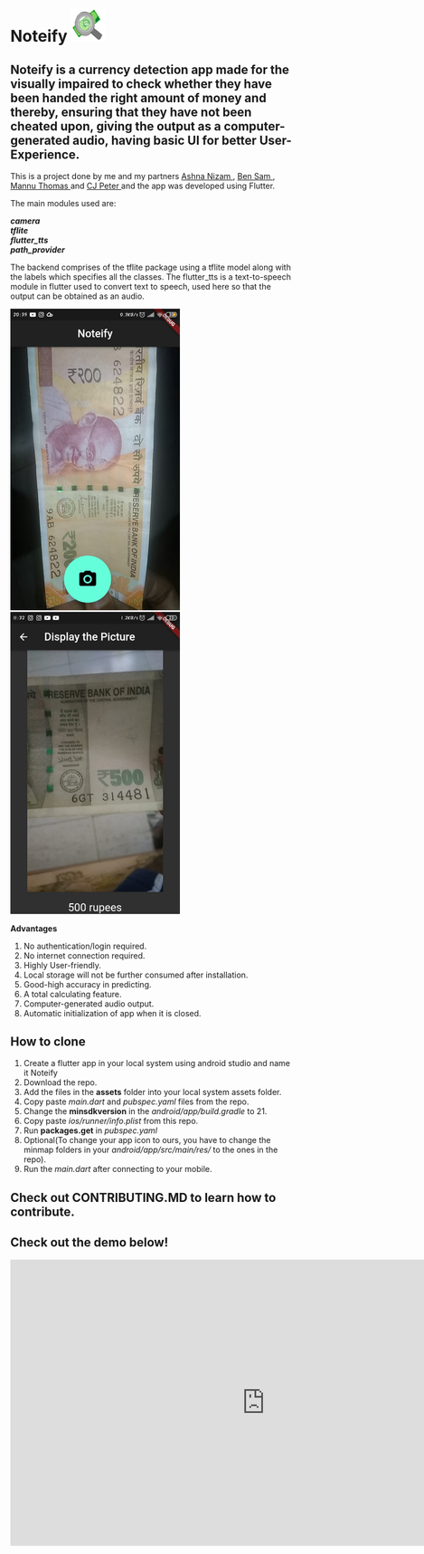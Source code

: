 # Noteify <img src="screenshots/app icon.jpeg" width="60px" height="60px">

## Noteify is a currency detection app made for the visually impaired to check whether they have been handed the right amount of money and thereby, ensuring that they have not been cheated upon, giving the output as a computer-generated audio, having basic UI for better User-Experience. 

This is a project done by me and my partners <a href= "https://github.com/Ashniz24"> Ashna Nizam </a>, <a href= "https://github.com/bensam02"> Ben Sam </a>, <a href= "https://github.com/Mannu7789"> Mannu Thomas </a> and <a href= "https://github.com/PeterChageth"> CJ Peter </a> and the app was developed using Flutter.

The main modules used are:

***camera*** <br>
***tflite*** <br>
***flutter_tts*** <br>
***path_provider***

The backend comprises of the tflite package using a tflite model along with the labels which specifies all the classes. The flutter_tts is a text-to-speech module in flutter used to convert text to speech, used here so that the output can be obtained as an audio.

<img src="screenshots/200.jpeg" width="300px" height=auto> <img src="screenshots/500claased.jpeg"  width="300px" height=auto>


**Advantages**
1. No authentication/login required.<br>
2. No internet connection required.<br>
3. Highly User-friendly.<br>
4. Local storage will not be further consumed after installation.<br>
5. Good-high accuracy in predicting.<br>
6. A total calculating feature.<br>
7. Computer-generated audio output.<br>
8. Automatic initialization of app when it is closed. <br>


## How to clone
1. Create a flutter app in your local system using android studio and name it Noteify <br>
2. Download the repo. <br>
3. Add the files in the **assets** folder into your local system assets folder. <br>
4. Copy paste *main.dart* and *pubspec.yaml* files from the repo. <br>
5. Change the **minsdkversion** in the *android/app/build.gradle* to 21. <br>
6. Copy paste *ios/runner/info.plist* from this repo.
7. Run **packages.get** in *pubspec.yaml* <br>
8. Optional(To change your app icon to ours, you have to change the minmap folders in your *android/app/src/main/res/* to the ones in the repo).
9. Run the *main.dart* after connecting to your mobile.

## Check out CONTRIBUTING.MD to learn how to contribute.

## Check out the demo below!

<iframe width="900" height="506" src="https://www.youtube.com/embed/kRQMssuoE0k" frameborder="0" allow="accelerometer; autoplay; clipboard-write; encrypted-media; gyroscope; picture-in-picture" allowfullscreen></iframe>
